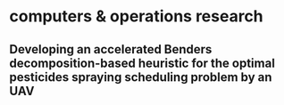 # computers & operations research
## Developing an accelerated Benders decomposition-based heuristic for the optimal pesticides spraying scheduling problem by an UAV 
